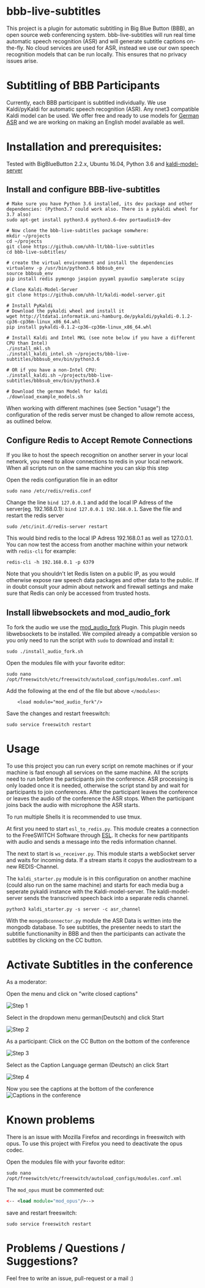 # bbb-live-subtitles
This project is a plugin for automatic subtitling in Big Blue Button (BBB), an open source web conferencing system. bbb-live-subtitles will run real time automatic speech recognition (ASR) and will generate subtitle captions on-the-fly. No cloud services are used for ASR, instead we use our own speech recognition models that can be run locally. This ensures that no privacy issues arise.

# Subtitling of BBB Participants
Currently, each BBB participant is subtitled individually. We use Kaldi/pyKaldi for automatic speech recognition (ASR). Any nnet3 compatible Kaldi model can be used. We offer free and ready to use models for [German ASR](https://github.com/uhh-lt/kaldi-tuda-de/) and we are working on making an English model available as well.

# Installation and prerequisites:
Tested with BigBlueButton 2.2.x, Ubuntu 16.04, Python 3.6 and [kaldi-model-server](https://github.com/uhh-lt/kaldi-model-server)

## Install and configure BBB-live-subtitles
```Shell
# Make sure you have Python 3.6 installed, its dev package and other dependencies: (Python3.7 could work also. There is a pykaldi wheel for 3.7 also)
sudo apt-get install python3.6 python3.6-dev portaudio19-dev

# Now clone the bbb-live-subtitles package somwhere:
mkdir ~/projects
cd ~/projects
git clone https://github.com/uhh-lt/bbb-live-subtitles
cd bbb-live-subtitles/

# create the virtual environment and install the dependencies
virtualenv -p /usr/bin/python3.6 bbbsub_env
source bbbsub_env
pip install redis pymongo jaspion pyyaml pyaudio samplerate scipy

# Clone Kaldi-Model-Server
git clone https://github.com/uhh-lt/kaldi-model-server.git

# Install PyKaldi
# Download the pykaldi wheel and install it
wget http://ltdata1.informatik.uni-hamburg.de/pykaldi/pykaldi-0.1.2-cp36-cp36m-linux_x86_64.whl
pip install pykaldi-0.1.2-cp36-cp36m-linux_x86_64.whl

# Install Kaldi and Intel MKL (see note below if you have a different CPU than Intel)
./install_mkl.sh
./install_kaldi_intel.sh ~/projects/bbb-live-subtitles/bbbsub_env/bin/python3.6

# OR if you have a non-Intel CPU:
./install_kaldi.sh ~/projects/bbb-live-subtitles/bbbsub_env/bin/python3.6

# Download the german Model for kaldi
./download_example_models.sh
```

When working with different machines (see Section "usage") the configuration of the redis server must be changed to allow remote access, as outlined below.

## Configure Redis to Accept Remote Connections
If you like to host the speech recognition on another server in your local network, you need to allow connections to redis in your local network.
When all scripts run on the same machine you can skip this step

Open the redis configuration file in an editor
```Shell
sudo nano /etc/redis/redis.conf
```
Change the line `bind 127.0.0.1` and add the local IP Adress of the server(eg. 192.168.0.1): `bind 127.0.0.1 192.168.0.1`.
Save the file and restart the redis server
```Shell
sudo /etc/init.d/redis-server restart
```
This would bind redis to the local IP Adress 192.168.0.1 as well as 127.0.0.1. You can now test the access from another machine within your network with `redis-cli` for example:
```Shell
redis-cli -h 192.168.0.1 -p 6379
```
Note that you shouldn't let Redis listen on a public IP, as you would otherwise expose raw speech data packages and other data to the public. If in doubt consult your admin about network and firewall settings and make sure that Redis can only be accessed from trusted hosts.

## Install libwebsockets and mod_audio_fork
To fork the audio we use the [mod_audio_fork](https://github.com/drachtio/drachtio-freeswitch-modules/tree/master/modules/mod_audio_fork) Plugin. This plugin needs libwebsockets to be installed.
We compiled already a compatible version so you only need to run the script with `sudo` to download and install it:
```Shell
sudo ./install_audio_fork.sh
```
Open the modules file with your favorite editor:
```Shell
sudo nano /opt/freeswitch/etc/freeswitch/autoload_configs/modules.conf.xml
```
Add the following at the end of the file but above `</modules>`:
```
    <load module="mod_audio_fork"/>
```
Save the changes and restart freeswitch:
```
sudo service freeswitch restart
```

# Usage
To use this project you can run every script on remote machines or if your machine is fast enough all services on the same machine.
All the scripts need to run before the participants join the conference. ASR processing is only loaded once it is needed, otherwise the script stand by and wait for participants to join conferences. After the participant leaves the conference or leaves the audio of the conference the ASR stops. When the participant joins back the audio with microphone the ASR starts.

To run multiple Shells it is recommended to use tmux.

At first you need to start `esl_to_redis.py`. This module creates a connection to the FreeSWITCH Software through [ESL](https://freeswitch.org/confluence/display/FREESWITCH/Event+Socket+Library). It checks for new partitipants with audio and sends a message into the redis information channel.

The next to start is `ws_receiver.py`. This module starts a webSocket server and waits for incoming data. If a stream starts it copys the audiostream to a new REDIS-Channel.

The `kaldi_starter.py` module is in this configuration on another machine (could also run on the same machine) and starts for each media bug a seperate pykaldi instance with the Kaldi-model-server. The kaldi-model-server sends the transcrived speech back into a separate redis channel.
```Shell
python3 kaldi_starter.py -s server -c asr_channel
```

With the `mongodbconnector.py` module the ASR Data is written into the mongodb database. To see subtitles, the presenter needs to start the subtitle functionanilty in BBB and then the participants can activate the subtitles by clicking on the CC button.

# Activate Subtitles in the conference
As a moderator:

Open the menu and click on "write closed captions"

![Step 1](Step1.png)

Select in the dropdown menu german(Deutsch) and click Start

![Step 2](Step2.png)

As a participant:
Click on the CC Button on the bottom of the conference

![Step 3](Step3.png)

Select as the Caption Language german (Deutsch) an click Start

![Step 4](Step4.png)

Now you see the captions at the bottom of the conference
![Captions in the conference](Step5.png)

# Known problems
There is an issue with Mozilla Firefox and recordings in freeswitch with opus. To use this project with Firefox you need to deactivate the opus codec.

Open the modules file with your favorite editor:
```Shell
sudo nano /opt/freeswitch/etc/freeswitch/autoload_configs/modules.conf.xml
```
The `mod_opus` must be commented out:
```XML
<-- <load module="mod_opus"/>-->
```
save and restart freeswitch:
```Shell
sudo service freeswitch restart
```

# Problems / Questions / Suggestions?
Feel free to write an issue, pull-request or a mail :)